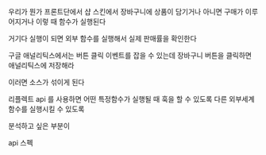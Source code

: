 우리가 뭔가 프론트단에서 샵 스킨에서 장바구니에 상품이 담기거나
아니면 구매가 이루어지거나 이렇 때 함수가 실행된다

거기다 실행이 되면 외부 함수를 실행해서 
실제 판매률을 확인한다

구글 애널리틱스에서는 
버튼 클릭 이벤트를 잡을 수 있는데
장바구니 버튼을 클릭하면 애널리틱스에 저장해라

이러면 소스가 섞이게 된다

리플렉트 api 를 사용하면
어떤 특정함수가 실행될 때 훅을 할 수 있도록
다른 외부세계 함수를 실행시킬 수 있도록


분석하고 싶은 부분이

api 스펙
